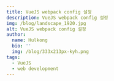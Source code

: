```yaml
---
title: VueJS webpack config 설정
description: VueJS webpack config 설정
img: /blog/landscape_1920.jpg
alt: VueJS webpack config 설정
author:
  name: Hulkong
  bio: ''
  img: /blog/333x213px-kyh.png
tags:
  - VueJS
  - web development
---
```

